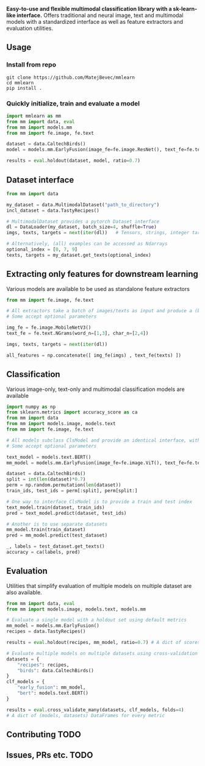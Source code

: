 **Easy-to-use and flexible multimodal classification library with a sk-learn-like interface.**
Offers traditional and neural image, text and multimodal models with a standardized interface as well as feature extractors and evaluation utilities.

## Usage

### Install from repo
```
git clone https://github.com/MatejBevec/mmlearn
cd mmlearn
pip install .
```

### Quickly initialize, train and evaluate a model

```python
import mmlearn as mm
from mm import data, eval
from mm import models.mm
from mm import fe.image, fe.text

dataset = data.CaltechBirds()
model = models.mm.EarlyFusion(image_fe=fe.image.ResNet(), text_fe=fe.text.SentenceBERT(), clf="svm")

results = eval.holdout(dataset, model, ratio=0.7)
```

## Dataset interface

```python
from mm import data

my_dataset = data.MultimodalDataset("path_to_directory")
incl_dataset = data.TastyRecipes()

# MultimodalDataset provides a pytorch Dataset interface
dl = DataLoader(my_dataset, batch_size=4, shuffle=True)
imgs, texts, targets = next(iter(dl))   # Tensors, strings, integer target classes

# Alternatively, (all) examples can be accessed as Ndarrays
optional_index = [0, 7, 9]
texts, targets = my_dataset.get_texts(optional_index)
```

## Extracting only features for downstream learning
Various models are available to be used as standalone feature extractors
```python
from mm import fe.image, fe.text

# All extractors take a batch of images/texts as input and produce a (batch_size, dim) Ndarray of embeddings
# Some accept optional parameters

img_fe = fe.image.MobileNetV3()
text_fe = fe.text.NGrams(word_n=[1,3], char_n=[2,4])

imgs, texts, targets = next(iter(dl)) 

all_features = np.concatenate([ img_fe(imgs) , text_fe(texts) ])

```

## Classification
Various image-only, text-only and multimodal classification models are available

```python
import numpy as np
from sklearn.metrics import accuracy_score as ca
from mm import data
from mm import models.image, models.text
from mm import fe.image, fe.text

# All models subclass ClsModel and provide an identical interface, with "train" and "predict" methods
# Some accept optional parameters

text_model = models.text.BERT()
mm_model = models.mm.EarlyFusion(image_fe=fe.image.ViT(), text_fe=fe.text.TextCLIP(), clf="lr_best")

dataset = data.CaltechBirds()
split = int(len(dataset)*0.7)
perm = np.random.permutation(len(dataset))
train_ids, test_ids = perm[:split], perm[split:]

# One way to interface ClsModel is to provide a train and test index
text_model.train(dataset, train_ids)
pred = text_model.predict(dataset, test_ids)

# Another is to use separate datasets
mm_model.train(train_dataset)
pred = mm_model.predict(test_dataset)

_, labels = test_dataset.get_texts()
accuracy = ca(labels, pred)

```

## Evaluation
Utilities that simplify evaluation of multiple models on multiple dataset are also available.

```python
from mm import data, eval
from mm import models.image, models.text, models.mm

# Evaluate a single model with a holdout set using default metrics
mm_model = models.mm.EarlyFusion()
recipes = data.TastyRecipes()

results = eval.holdout(recipes, mm_model, ratio=0.7) # A dict of scores for every metric

# Evaluate multiple models on multiple datasets using cross-validation
datasets = {
    "recipes": recipes,
    "birds": data.CaltechBirds()
}
clf_models = {
    "early_fusion": mm_model,
    "bert": models.text.BERT()
}

results = eval.cross_validate_many(datasets, clf_models, folds=4)
# A dict of (models, datasets) DataFrames for every metric

```


## Contributing TODO

## Issues, PRs etc. TODO
